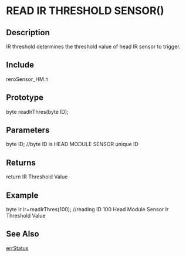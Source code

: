 # READ IR THRESHOLD SENSOR() #

## Description ##
IR threshold determines the threshold value of head IR sensor to trigger.

## Include ##
reroSensor_HM.h

## Prototype ##
byte readIrThres(byte ID);

## Parameters ##
byte ID; //byte ID is HEAD MODULE SENSOR unique ID

## Returns ##
return IR Threshold Value

## Example ##
byte Ir
Ir=readIrThres(100); //reading ID 100 Head Module Sensor Ir Threshold Value

## See Also ##

[errStatus](https://github.com/zhengkai1996/Cytron-Head-Module/blob/wiki/errStatus.md)
